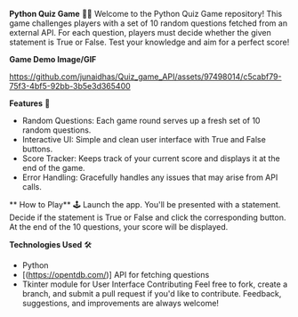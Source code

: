 
**Python Quiz Game** 🧠✅
Welcome to the Python Quiz Game repository! This game challenges players with a set of 10 random questions fetched from an external API. For each question, players must decide whether the given statement is True or False. Test your knowledge and aim for a perfect score!

**Game Demo Image/GIF**



https://github.com/junaidhas/Quiz_game_API/assets/97498014/c5cabf79-75f3-4bf5-92bb-3b5e3d365400




**Features** 🌟
- Random Questions: Each game round serves up a fresh set of 10 random questions.
- Interactive UI: Simple and clean user interface with True and False buttons.
- Score Tracker: Keeps track of your current score and displays it at the end of the game.
- Error Handling: Gracefully handles any issues that may arise from API calls.

** How to Play** 🕹
Launch the app.
You'll be presented with a statement.
Decide if the statement is True or False and click the corresponding button.
At the end of the 10 questions, your score will be displayed.

**Technologies Used** 🛠
- Python
- [(https://opentdb.com/)] API for fetching questions
- Tkinter module for User Interface
Contributing
Feel free to fork, create a branch, and submit a pull request if you'd like to contribute. Feedback, suggestions, and improvements are always welcome!


